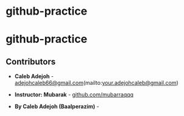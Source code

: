# github-practice
# github-practice
## Contributors

- **Caleb Adejoh** - adejohcaleb66@gmail.com(mailto:your.adejohcaleb@gmail.com)  
- **Instructor: Mubarak** - [github.com/mubarraqqq](https://github.com/mubarraqqq)


















- **By Caleb Adejoh (Baalperazim)** -
